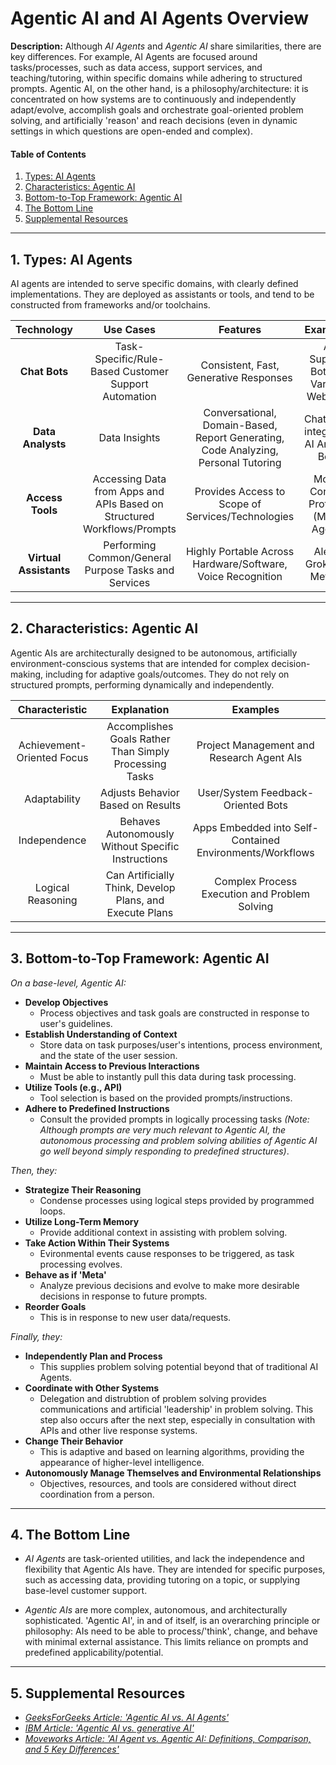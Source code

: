 # Agentic AI and AI Agents Overview

**Description:** Although *AI Agents* and *Agentic AI* share similarities, there are key differences. For example, AI Agents are focused around tasks/processes, such as data access, support services, and teaching/tutoring, within specific domains while adhering to structured prompts. Agentic AI, on the other hand, is a philosophy/architecture: it is concentrated on how systems are to continuously and independently adapt/evolve, accomplish goals and orchestrate goal-oriented problem solving, and artificially 'reason' and reach decisions (even in dynamic settings in which questions are open-ended and complex).

#### Table of Contents

1. [Types: AI Agents](#typesaiagents)
2. [Characteristics: Agentic AI](#aaichars)
3. [Bottom-to-Top Framework: Agentic AI](#aaiframework)
4. [The Bottom Line](#bottomline)
5. [Supplemental Resources](#supplemental)

<hr />

## <a name="typesaiagents">1. Types: AI Agents</a>

AI agents are intended to serve specific domains, with clearly defined implementations. They are deployed as assistants or tools, and tend to be constructed from frameworks and/or toolchains.

| Technology | Use Cases | Features | Examples |
| :-----: | :-----: | :-----: | :-----: |
| **Chat Bots** | Task-Specific/Rule-Based Customer Support Automation | Consistent, Fast, Generative Responses | AI Support Bots on Various Websites |
| **Data Analysts** | Data Insights | Conversational, Domain-Based, Report Generating, Code Analyzing, Personal Tutoring | ChatGPT-integrated AI Analyst Bots |
| **Access Tools** | Accessing Data from Apps and APIs Based on Structured Workflows/Prompts | Provides Access to Scope of Services/Technologies | Model Context Protocol (MCP) Agents |
| **Virtual Assistants** | Performing Common/General Purpose Tasks and Services | Highly Portable Across Hardware/Software, Voice Recognition | Alexa, Grok, Siri, Meta AI |
  
<hr />

## <a name="aaichars">2. Characteristics: Agentic AI</a>

Agentic AIs are architecturally designed to be autonomous, artificially environment-conscious systems that are intended for complex decision-making, including for adaptive goals/outcomes. They do not rely on structured prompts, performing dynamically and independently.

| Characteristic | Explanation | Examples |
| :-----: | :-----: | :-----: |
| Achievement-Oriented Focus | Accomplishes Goals Rather Than Simply Processing Tasks | Project Management and Research Agent AIs|
| Adaptability | Adjusts Behavior Based on Results | User/System Feedback-Oriented Bots |
| Independence | Behaves Autonomously Without Specific Instructions | Apps Embedded into Self-Contained Environments/Workflows |
| Logical Reasoning | Can Artificially Think, Develop Plans, and Execute Plans | Complex Process Execution and Problem Solving |
  
<hr />

## <a name="aaiframework">3. Bottom-to-Top Framework: Agentic AI</a>

*On a base-level, Agentic AI:*

* **Develop Objectives**
  + Process objectives and task goals are constructed in response to user's guidelines.
* **Establish Understanding of Context** 
  + Store data on task purposes/user's intentions, process environment, and the state of the user session. 
* **Maintain Access to Previous Interactions**
  + Must be able to instantly pull this data during task processing.
* **Utilize Tools (e.g., API)**
  + Tool selection is based on the provided prompts/instructions.
* **Adhere to Predefined Instructions** 
  + Consult the provided prompts in logically processing tasks *(Note: Although prompts are very much relevant to Agentic AI, the autonomous processing and problem solving abilities of Agentic AI go well beyond simply responding to predefined structures)*.

*Then, they:*

* **Strategize Their Reasoning**
  + Condense processes using logical steps provided by programmed loops.
* **Utilize Long-Term Memory**
  + Provide additional context in assisting with problem solving.
* **Take Action Within Their Systems**
  + Evironmental events cause responses to be triggered, as task processing evolves.
* **Behave as if 'Meta'**
  + Analyze previous decisions and evolve to make more desirable decisions in response to future prompts.
* **Reorder Goals**
  + This is in response to new user data/requests.

*Finally, they:*

* **Independently Plan and Process**
  + This supplies problem solving potential beyond that of traditional AI Agents.
* **Coordinate with Other Systems**
  + Delegation and distrubtion of problem solving provides communications and artificial 'leadership' in problem solving. This step also occurs after the next step, especially in consultation with APIs and other live response systems.
* **Change Their Behavior**
  + This is adaptive and based on learning algorithms, providing the appearance of higher-level intelligence.
* **Autonomously Manage Themselves and Environmental Relationships**
  + Objectives, resources, and tools are considered without direct coordination from a person. 

<hr />

## <a name="bottomline">4. The Bottom Line</a>
  
* *AI Agents* are task-oriented utilities, and lack the independence and flexibility that Agentic AIs have. They are intended for specific purposes, such as accessing data, providing tutoring on a topic, or supplying base-level customer support.

* *Agentic AIs* are more complex, autonomous, and architecturally sophisticated. 'Agentic AI', in and of itself, is an overarching principle or philosophy: AIs need to be able to process/'think', change, and behave with minimal external assistance. This limits reliance on prompts and predefined applicability/potential.

<hr />

## <a name="supplemental">5. Supplemental Resources</a>
  
* *[GeeksForGeeks Article: 'Agentic AI vs. AI Agents'](https://www.geeksforgeeks.org/artificial-intelligence/agentic-ai-vs-ai-agents/)*
* *[IBM Article: 'Agentic AI vs. generative AI'](https://www.ibm.com/think/topics/agentic-ai-vs-generative-ai)*
* *[Moveworks Article: 'AI Agent vs. Agentic AI: Definitions, Comparison, and 5 Key Differences'](https://www.moveworks.com/us/en/resources/blog/agentic-ai-vs-ai-agents-definitions-and-differences)*
